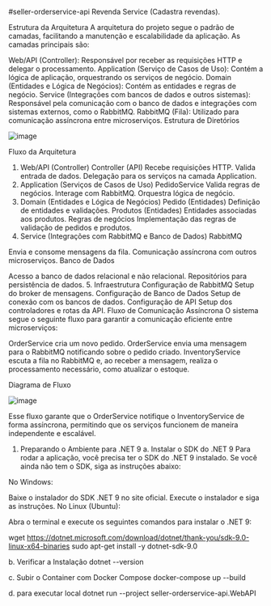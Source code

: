 #seller-orderservice-api
Revenda Service (Cadastra revendas).

Estrutura da Arquitetura
A arquitetura do projeto segue o padrão de camadas, facilitando a manutenção e escalabilidade da aplicação. As camadas principais são:

Web/API (Controller): Responsável por receber as requisições HTTP e delegar o processamento.
Application (Serviço de Casos de Uso): Contém a lógica de aplicação, orquestrando os serviços de negócio.
Domain (Entidades e Lógica de Negócios): Contém as entidades e regras de negócio.
Service (Integrações com bancos de dados e outros sistemas): Responsável pela comunicação com o banco de dados e integrações com sistemas externos, como o RabbitMQ.
RabbitMQ (Fila): Utilizado para comunicação assíncrona entre microserviços.
Estrutura de Diretórios

![image](https://github.com/user-attachments/assets/2fde9b29-8610-42eb-897c-831f65099b5f)


Fluxo da Arquitetura
1. Web/API (Controller)
Controller (API)
Recebe requisições HTTP.
Valida entrada de dados.
Delegação para os serviços na camada Application.
2. Application (Serviços de Casos de Uso)
PedidoService
Valida regras de negócios.
Interage com RabbitMQ.
Orquestra lógica de negócio.
3. Domain (Entidades e Lógica de Negócios)
Pedido (Entidades)
Definição de entidades e validações.
Produtos (Entidades)
Entidades associadas aos produtos.
Regras de negócios
Implementação das regras de validação de pedidos e produtos.
4. Service (Integrações com RabbitMQ e Banco de Dados)
RabbitMQ

Envia e consome mensagens da fila.
Comunicação assíncrona com outros microserviços.
Banco de Dados

Acesso a banco de dados relacional e não relacional.
Repositórios para persistência de dados.
5. Infraestrutura
Configuração de RabbitMQ
Setup do broker de mensagens.
Configuração de Banco de Dados
Setup de conexão com os bancos de dados.
Configuração de API
Setup dos controladores e rotas da API.
Fluxo de Comunicação Assíncrona
O sistema segue o seguinte fluxo para garantir a comunicação eficiente entre microserviços:

OrderService cria um novo pedido.
OrderService envia uma mensagem para o RabbitMQ notificando sobre o pedido criado.
InventoryService escuta a fila no RabbitMQ e, ao receber a mensagem, realiza o processamento necessário, como atualizar o estoque.

Diagrama de Fluxo

![image](https://github.com/user-attachments/assets/c997c642-235c-4055-9d64-0cbdf604331c)


Esse fluxo garante que o OrderService notifique o InventoryService de forma assíncrona, permitindo que os serviços funcionem de maneira independente e escalável.


1. Preparando o Ambiente para .NET 9
a. Instalar o SDK do .NET 9
Para rodar a aplicação, você precisa ter o SDK do .NET 9 instalado. Se você ainda não tem o SDK, siga as instruções abaixo:

No Windows:

Baixe o instalador do SDK .NET 9 no site oficial.
Execute o instalador e siga as instruções.
No Linux (Ubuntu):

Abra o terminal e execute os seguintes comandos para instalar o .NET 9:

wget https://dotnet.microsoft.com/download/dotnet/thank-you/sdk-9.0-linux-x64-binaries
sudo apt-get install -y dotnet-sdk-9.0


b. Verificar a Instalação
dotnet --version

c. Subir o Container com Docker Compose
docker-compose up --build

d. para executar local
dotnet run --project seller-orderservice-api.WebAPI
